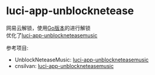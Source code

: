 # luci-app-unblocknetease
网易云解锁，使用[Go版本](https://github.com/cnsilvan/UnblockNeteaseMusic.git)的进行解锁  
优化了[luci-app-unblockneteasemusic](https://github.com/cnsilvan/luci-app-unblockneteasemusic)

参考项目:
* UnblockNeteaseMusic: [luci-app-unblockneteasemusic](https://github.com/UnblockNeteaseMusic/luci-app-unblockneteasemusic)
* cnsilvan: [luci-app-unblockneteasemusic](https://github.com/cnsilvan/luci-app-unblockneteasemusic)